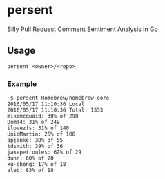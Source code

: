 # persent

Silly Pull Request Comment Sentiment Analysis in Go

## Usage

`persent <owner>/<repo>`


### Example

```
~$ persent Homebrew/homebrew-core
2016/05/17 11:10:36 Local
2016/05/17 11:10:36 Total: 1333
mikemcquaid: 30% of 298
DomT4: 31% of 249
ilovezfs: 31% of 140
UniqMartin: 25% of 106
apjanke: 38% of 55
tdsmith: 39% of 36
jakepetroules: 62% of 29
dunn: 60% of 20
xu-cheng: 17% of 18
aleb: 83% of 18
```
